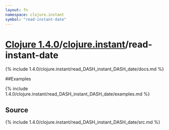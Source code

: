```yaml
---
layout: fn
namespace: clojure.instant
symbol: "read-instant-date"
---
```


# [Clojure 1.4.0](../../)/[clojure.instant](../)/read-instant-date

{% include 1.4.0/clojure.instant/read_DASH_instant_DASH_date/docs.md %}

##Examples

{% include 1.4.0/clojure.instant/read_DASH_instant_DASH_date/examples.md %}
## Source
{% include 1.4.0/clojure.instant/read_DASH_instant_DASH_date/src.md %}

